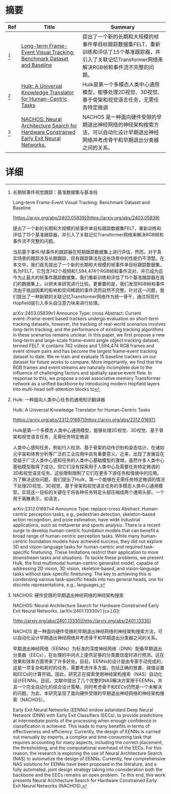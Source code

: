 # 摘要

| Ref | Title | Summary |
| --- | --- | --- |
| [^1] | [Long-term Frame-Event Visual Tracking: Benchmark Dataset and Baseline](https://arxiv.org/abs/2403.05839) | 提出了一个新的长期和大规模的帧事件单目标跟踪数据集FELT，重新训练和评估了15个基准跟踪器，并引入了关联记忆Transformer网络来解决RGB帧和事件流不完整的问题。 |
| [^2] | [Hulk: A Universal Knowledge Translator for Human-Centric Tasks](https://arxiv.org/abs/2312.01697) | Hulk是第一个多模态人类中心通用模型，能够处理2D视觉、3D视觉、基于骨架和视觉语言任务，无需任务特定微调 |
| [^3] | [NACHOS: Neural Architecture Search for Hardware Constrained Early Exit Neural Networks.](http://arxiv.org/abs/2401.13330) | NACHOS 是一种面向硬件受限的早期退出神经网络的神经架构搜索方法，可以自动化设计早期退出神经网络并考虑骨干和早期退出分类器之间的关系。 |

# 详细

[^1]: 长期帧事件视觉跟踪：基准数据集与基准线

    Long-term Frame-Event Visual Tracking: Benchmark Dataset and Baseline

    [https://arxiv.org/abs/2403.05839](https://arxiv.org/abs/2403.05839)

    提出了一个新的长期和大规模的帧事件单目标跟踪数据集FELT，重新训练和评估了15个基准跟踪器，并引入了关联记忆Transformer网络来解决RGB帧和事件流不完整的问题。

    

    当前基于事件/帧事件的跟踪器在短期跟踪数据集上进行评估，然而，对于真实场景的跟踪涉及长期跟踪，现有跟踪算法在这些场景中的性能仍不清楚。在本文中，我们首先提出了一个新的长期和大规模的帧事件单目标跟踪数据集，名为FELT。它包含742个视频和1,594,474个RGB帧和事件流对，并已成为迄今为止最大的帧事件跟踪数据集。我们重新训练和评估了15个基准跟踪器在我们的数据集上，以供未来研究进行比较。更重要的是，我们发现RGB帧和事件流由于挑战因素的影响和空间稀疏的事件流而自然不完整。针对这一问题，我们提出了一种新颖的关联记忆Transformer网络作为统一骨干，通过将现代Hopfield层引入多头自注意力块来进行处理。

    arXiv:2403.05839v1 Announce Type: cross  Abstract: Current event-/frame-event based trackers undergo evaluation on short-term tracking datasets, however, the tracking of real-world scenarios involves long-term tracking, and the performance of existing tracking algorithms in these scenarios remains unclear. In this paper, we first propose a new long-term and large-scale frame-event single object tracking dataset, termed FELT. It contains 742 videos and 1,594,474 RGB frames and event stream pairs and has become the largest frame-event tracking dataset to date. We re-train and evaluate 15 baseline trackers on our dataset for future works to compare. More importantly, we find that the RGB frames and event streams are naturally incomplete due to the influence of challenging factors and spatially sparse event flow. In response to this, we propose a novel associative memory Transformer network as a unified backbone by introducing modern Hopfield layers into multi-head self-attention blocks to
    
[^2]: Hulk: 一种面向人类中心任务的通用知识翻译器

    Hulk: A Universal Knowledge Translator for Human-Centric Tasks

    [https://arxiv.org/abs/2312.01697](https://arxiv.org/abs/2312.01697)

    Hulk是第一个多模态人类中心通用模型，能够处理2D视觉、3D视觉、基于骨架和视觉语言任务，无需任务特定微调

    

    人类中心感知任务，例如行人检测、基于骨架的动作识别和姿态估计，在诸如元宇宙和体育分析等广泛的工业应用中具有重要意义。近来，出现了发展旨在受益于广泛人类中心感知任务的人类中心基础模型的激增。虽然许多人类中心基础模型取得了成功，但它们没有探索用于人类中心及需要任务特定微调的3D和视觉语言任务。这些限制限制了它们在更多下游任务和情境中的应用。为了解决这些问题，我们提出了Hulk，第一个能够在无需任务特定微调的情况下处理2D视觉、3D视觉、基于骨架和视觉语言任务的多模态人类中心通用模型。实现这一目标的关键在于将各种任务特定头部压缩成两个通用头部，一个用于离散表示，如语言，

    arXiv:2312.01697v4 Announce Type: replace-cross  Abstract: Human-centric perception tasks, e.g., pedestrian detection, skeleton-based action recognition, and pose estimation, have wide industrial applications, such as metaverse and sports analysis. There is a recent surge to develop human-centric foundation models that can benefit a broad range of human-centric perception tasks. While many human-centric foundation models have achieved success, they did not explore 3D and vision-language tasks for human-centric and required task-specific finetuning. These limitations restrict their application to more downstream tasks and situations. To tackle these problems, we present Hulk, the first multimodal human-centric generalist model, capable of addressing 2D vision, 3D vision, skeleton-based, and vision-language tasks without task-specific finetuning. The key to achieving this is condensing various task-specific heads into two general heads, one for discrete representations, e.g., languages, 
    
[^3]: NACHOS: 硬件受限的早期退出神经网络的神经架构搜索

    NACHOS: Neural Architecture Search for Hardware Constrained Early Exit Neural Networks. (arXiv:2401.13330v1 [cs.LG])

    [http://arxiv.org/abs/2401.13330](http://arxiv.org/abs/2401.13330)

    NACHOS 是一种面向硬件受限的早期退出神经网络的神经架构搜索方法，可以自动化设计早期退出神经网络并考虑骨干和早期退出分类器之间的关系。

    

    早期退出神经网络（EENNs）为标准的深度神经网络（DNN）配备早期退出分类器（EECs），在处理的中间点上提供足够的分类置信度时进行预测。这在效果和效率方面带来了许多好处。目前，EENNs的设计是由专家手动完成的，这是一项复杂和耗时的任务，需要考虑许多方面，包括正确的放置、阈值设置和EECs的计算开销。因此，研究正在探索使用神经架构搜索（NAS）自动化设计EENNs。目前，文献中提出了几个完整的NAS解决方案用于EENNs，并且一个完全自动化的综合设计策略，同时考虑骨干和EECs仍然是一个未解决的问题。为此，本研究呈现了面向硬件受限的早期退出神经网络的神经架构搜索（NACHOS）。

    Early Exit Neural Networks (EENNs) endow astandard Deep Neural Network (DNN) with Early Exit Classifiers (EECs), to provide predictions at intermediate points of the processing when enough confidence in classification is achieved. This leads to many benefits in terms of effectiveness and efficiency. Currently, the design of EENNs is carried out manually by experts, a complex and time-consuming task that requires accounting for many aspects, including the correct placement, the thresholding, and the computational overhead of the EECs. For this reason, the research is exploring the use of Neural Architecture Search (NAS) to automatize the design of EENNs. Currently, few comprehensive NAS solutions for EENNs have been proposed in the literature, and a fully automated, joint design strategy taking into consideration both the backbone and the EECs remains an open problem. To this end, this work presents Neural Architecture Search for Hardware Constrained Early Exit Neural Networks (NACHOS),
    

